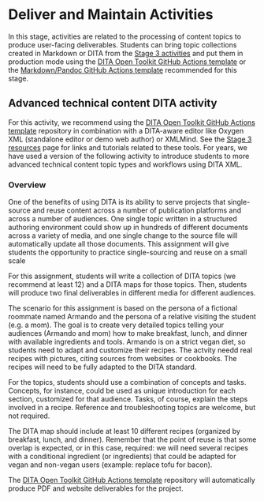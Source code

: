# Deliver and Maintain Activities

In this stage, activities are related to the processing of content topics to produce user-facing deliverables. Students can bring topic collections created in Markdown or DITA from the [Stage 3 activities](../stage3/activities.md) and put them in production mode using the [DITA Open Toolkit GitHub Actions template](https://github.com/VT-Evia/dita-ot-actions) or the [Markdown/Pandoc GitHub Actions template](https://github.com/VT-Evia/pandocactions) recommended for this stage.

## Advanced technical content DITA activity

For this activity, we recommend using the [DITA Open Toolkit GitHub Actions template](https://github.com/VT-Evia/dita-ot-actions) repository in combination with a DITA-aware editor like Oxygen XML (standalone editor or demo web author) or XMLMind. See the [Stage 3 resources](../stage3/resources.md) page for links and tutorials related to these tools. For years, we have used a version of the following activity to introduce students to more advanced technical content topic types and workflows using DITA XML.

### Overview

One of the benefits of using DITA is its ability to serve projects that single-source and reuse content across a number of publication platforms and across a number of audiences. One single topic written in a structured authoring environment could show up in hundreds of different documents across a variety of media, and one single change to the source file will automatically update all those documents. This assignment will give students the opportunity to practice single-sourcing and reuse on a small scale

For this assignment, students will write a collection of DITA topics (we recommend at least 12) and a DITA maps for those topics. Then, students will produce two final deliverables in different media for different audiences.

The scenario for this assignment is based on the persona of a fictional roommate named Armando and the persona of a relative visiting the student (e.g. a  mom). The goal is to create very detailed topics telling your audiences (Armando and mom) how to make breakfast, lunch, and dinner with available ingredients and tools. Armando is on a strict vegan diet, so students need to adapt and customize their recipes. The actvity needd real recipes with pictures, citing sources from websites or cookbooks. The recipes will need to be fully adapted to the DITA standard.

For the topics, students should use a combination of concepts and tasks. Concepts, for instance, could be used as unique introduction for each section, customized for that audience. Tasks, of course, explain the steps involved in a recipe. Reference and troubleshooting topics are welcome, but not required.

The DITA map should include at least 10 different recipes (organized by breakfast, lunch, and dinner). Remember that the point of reuse is that some overlap is expected, or in this case, required: we will need several recipes with a conditional ingredient (or ingredients) that could be adapted for vegan and non-vegan users (example: replace tofu for bacon).

The [DITA Open Toolkit GitHub Actions template](https://github.com/VT-Evia/dita-ot-actions) repository will automatically produce PDF and website deliverables for the project.
